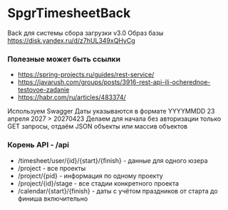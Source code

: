 # SpgrTimesheetBack
Back для системы сбора загрузки v3.0
Образ базы https://disk.yandex.ru/d/z7hUL349xQHyCg
### Полезные может быть ссылки
- https://spring-projects.ru/guides/rest-service/
- https://javarush.com/groups/posts/3916-rest-api-ili-ocherednoe-testovoe-zadanie
- https://habr.com/ru/articles/483374/

Используем Swagger
Даты указываются в формате YYYYMMDD   23 апреля 2027 > 20270423
Делаем для начала без авторизации только GET запросы, отдаём JSON объекты или массив объектов

### Корень API - /api
* /timesheet/user/{id}/{start}/{finish} - данные для одного юзера
* /project - все проекты
* /project/{pid} - информация по одному проекту
* /project/{id}/stage - все стадии конкретного проекта
* /calendar/{start}/{finish} - даты с учётом праздников от старта до финиша включительно
